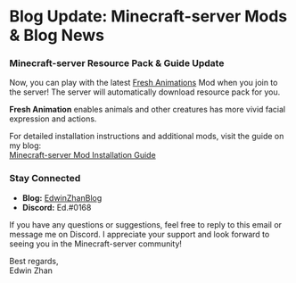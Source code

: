 # Blog Update: Minecraft-server Mods & Blog News

### **Minecraft-server Resource Pack & Guide Update**

Now, you can play with the latest [Fresh Animations](https://modrinth.com/resourcepack/fresh-animations) Mod when you join to the server! The server will automatically download resource pack for you.

**Fresh Animation** enables animals and other creatures has more vivid facial expression and actions.

For detailed installation instructions and additional mods, visit the guide on my blog:  
[Minecraft-server Mod Installation Guide](https://edwinzhancn.github.io/Activities/minecraft-server/MC-guide.html)

### **Stay Connected**
- **Blog:** [EdwinZhanBlog](https://edwinzhancn.github.io/)
- **Discord:** Ed.#0168

If you have any questions or suggestions, feel free to reply to this email or message me on Discord. I appreciate your support and look forward to seeing you in the Minecraft-server community!

Best regards,  
Edwin Zhan